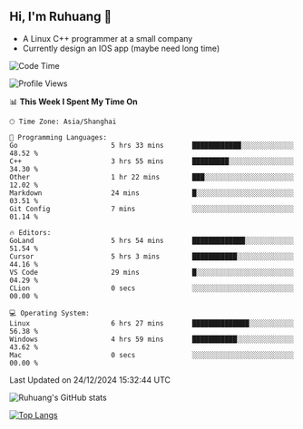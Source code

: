 ## Hi, I'm Ruhuang 👋

- A Linux C++ programmer at a small company
- Currently design an IOS app (maybe need long time)

<!--START_SECTION:waka-->
![Code Time](http://img.shields.io/badge/Code%20Time-209%20hrs%2050%20mins-blue)

![Profile Views](http://img.shields.io/badge/Profile%20Views-0-blue)

📊 **This Week I Spent My Time On** 

```text
🕑︎ Time Zone: Asia/Shanghai

💬 Programming Languages: 
Go                       5 hrs 33 mins       ████████████░░░░░░░░░░░░░   48.52 % 
C++                      3 hrs 55 mins       █████████░░░░░░░░░░░░░░░░   34.30 % 
Other                    1 hr 22 mins        ███░░░░░░░░░░░░░░░░░░░░░░   12.02 % 
Markdown                 24 mins             █░░░░░░░░░░░░░░░░░░░░░░░░   03.51 % 
Git Config               7 mins              ░░░░░░░░░░░░░░░░░░░░░░░░░   01.14 % 

🔥 Editors: 
GoLand                   5 hrs 54 mins       █████████████░░░░░░░░░░░░   51.54 % 
Cursor                   5 hrs 3 mins        ███████████░░░░░░░░░░░░░░   44.16 % 
VS Code                  29 mins             █░░░░░░░░░░░░░░░░░░░░░░░░   04.29 % 
CLion                    0 secs              ░░░░░░░░░░░░░░░░░░░░░░░░░   00.00 % 

💻 Operating System: 
Linux                    6 hrs 27 mins       ██████████████░░░░░░░░░░░   56.38 % 
Windows                  4 hrs 59 mins       ███████████░░░░░░░░░░░░░░   43.62 % 
Mac                      0 secs              ░░░░░░░░░░░░░░░░░░░░░░░░░   00.00 % 
```


 Last Updated on 24/12/2024 15:32:44 UTC
<!--END_SECTION:waka-->

![Ruhuang's GitHub stats](https://github-readme-stats.vercel.app/api?username=ruhuang2001&count_private=true&hide_title=true&show_icons=true&theme=vue)

[![Top Langs](https://github-readme-stats.vercel.app/api/top-langs/?username=ruhuang2001&layout=compact)](https://github.com/anuraghazra/github-readme-stats)
